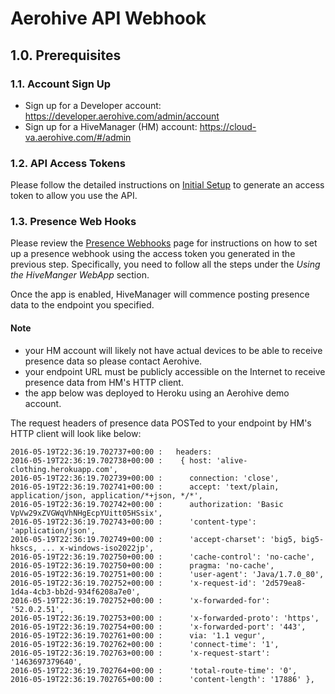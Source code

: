 # Aerohive API Webhook

## 1.0. Prerequisites
###  1.1. Account Sign Up
- Sign up for a Developer account: https://developer.aerohive.com/admin/account
- Sign up for a HiveManager (HM) account: https://cloud-va.aerohive.com/#/admin

### 1.2. API Access Tokens
Please follow the detailed instructions on [Initial Setup](https://developer.aerohive.com/docs/initial-setup) to generate an 
access token to allow you use the API.

### 1.3. Presence Web Hooks
Please review the [Presence Webhooks](https://developer.aerohive.com/docs/webhooks) page for instructions on how to set up a 
presence webhook using the access token you generated in the previous step. Specifically, you need to follow all the steps 
under the *Using the HiveManger WebApp* section.

Once the app is enabled, HiveManager will commence posting presence data to the endpoint you specified. 
#### Note 
- your HM account will likely not have actual devices to be able to receive presence data so please contact Aerohive.
- your endpoint URL must be publicly accessible on the Internet to receive presence data from HM's HTTP client.
- the app below was deployed to Heroku using an Aerohive demo account.

The request headers of presence data POSTed to your endpoint by HM's HTTP client will look like below:
```
2016-05-19T22:36:19.702737+00:00 :   headers:
2016-05-19T22:36:19.702738+00:00 :    { host: 'alive-clothing.herokuapp.com',
2016-05-19T22:36:19.702739+00:00 :      connection: 'close',
2016-05-19T22:36:19.702741+00:00 :      accept: 'text/plain, application/json, application/*+json, */*',
2016-05-19T22:36:19.702742+00:00 :      authorization: 'Basic VpVw29xZVGWqVhNHgEcpYUitt05HSsix',
2016-05-19T22:36:19.702743+00:00 :      'content-type': 'application/json',
2016-05-19T22:36:19.702749+00:00 :      'accept-charset': 'big5, big5-hkscs, ... x-windows-iso2022jp',
2016-05-19T22:36:19.702750+00:00 :      'cache-control': 'no-cache',
2016-05-19T22:36:19.702750+00:00 :      pragma: 'no-cache',
2016-05-19T22:36:19.702751+00:00 :      'user-agent': 'Java/1.7.0_80',
2016-05-19T22:36:19.702752+00:00 :      'x-request-id': '2d579ea8-1d4a-4cb3-bb2d-934f6208a7e0',
2016-05-19T22:36:19.702752+00:00 :      'x-forwarded-for': '52.0.2.51',
2016-05-19T22:36:19.702753+00:00 :      'x-forwarded-proto': 'https',
2016-05-19T22:36:19.702754+00:00 :      'x-forwarded-port': '443',
2016-05-19T22:36:19.702761+00:00 :      via: '1.1 vegur',
2016-05-19T22:36:19.702762+00:00 :      'connect-time': '1',
2016-05-19T22:36:19.702763+00:00 :      'x-request-start': '1463697379640',
2016-05-19T22:36:19.702764+00:00 :      'total-route-time': '0',
2016-05-19T22:36:19.702765+00:00 :      'content-length': '17886' },
```
